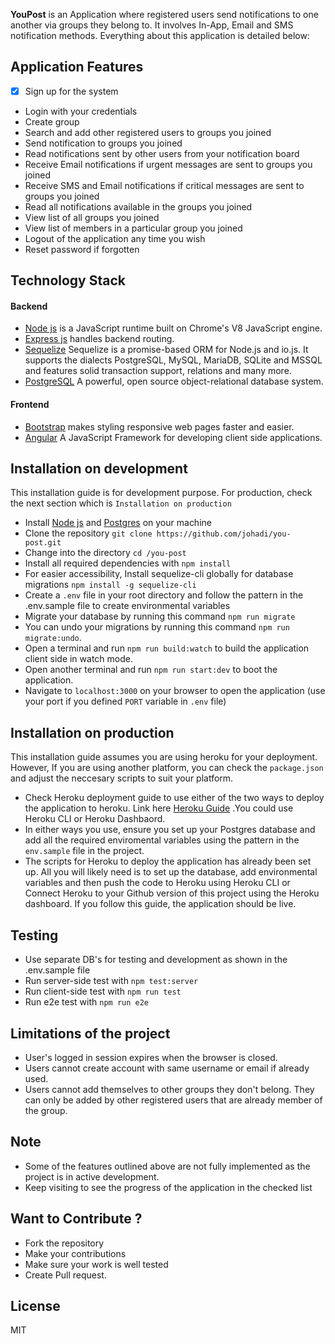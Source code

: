 **YouPost** is an Application where registered users send notifications to one another via groups they belong to. It involves In-App, Email and SMS notification methods. Everything about this application is detailed below:
  
## Application Features

* [x] Sign up for the system
* Login with your credentials
* Create group
* Search and add other registered users to groups you joined
* Send notification to groups you joined
* Read notifications sent by other users from your notification board
* Receive Email notifications if urgent messages are sent to groups you joined
* Receive SMS and Email notifications if critical messages are sent to groups you joined
* Read all notifications available in the groups you joined
* View list of all groups you joined
* View list of members in a particular group you joined
* Logout of the application any time you wish
* Reset password if forgotten

## Technology Stack

#### Backend
- [Node js](https://nodejs.org/en/) is a JavaScript runtime built on Chrome's V8 JavaScript engine.
- [Express js](http://expressjs.com/) handles backend routing.
- [Sequelize](http://docs.sequelizejs.com/) Sequelize is a promise-based ORM for Node.js and io.js. It supports the dialects PostgreSQL, MySQL, MariaDB, SQLite and MSSQL and features solid transaction support, relations and many more.
- [PostgreSQL](https://www.postgresql.org/) A powerful, open source object-relational database system.
#### Frontend
- [Bootstrap](https://getbootstrap.com/) makes styling responsive web pages faster and easier.
- [Angular](https://angular.io) A JavaScript Framework for developing client side applications.

## Installation on development
This installation guide is for development purpose. For production, check the next section which is `Installation on production`

-   Install [Node js](https://nodejs.org/en/) and [Postgres](https://www.postgresql.org/) on your machine
-   Clone the repository `git clone https://github.com/johadi/you-post.git`
-   Change into the directory `cd /you-post`
-   Install all required dependencies with `npm install`
-   For easier accessibility, Install sequelize-cli globally for database migrations `npm install -g sequelize-cli`
-   Create a `.env` file in your root directory and follow the pattern in the .env.sample file to create environmental variables
-   Migrate your database by running this command `npm run migrate`
-   You can undo your migrations by running this command `npm run migrate:undo`.
-   Open a terminal and run `npm run build:watch` to build the application client side in watch mode.
-   Open another terminal and run `npm run start:dev` to boot the application.
-   Navigate to `localhost:3000` on your browser to open the application (use your port if you defined `PORT` variable in `.env` file)

## Installation on production
This installation guide assumes you are using heroku for your deployment. However, If you are using another platform, you can check the `package.json` and adjust the neccesary scripts to suit your platform.

-   Check Heroku deployment guide to use either of the two ways to deploy the application to heroku. Link here [Heroku Guide](https://devcenter.heroku.com/articles/getting-started-with-nodejs) .You could use Heroku CLI or Heroku Dashbaord.
-   In either ways you use, ensure you set up your Postgres database and add all the required enviromental variables using the pattern in the `env.sample` file in the project.
-   The scripts for Heroku to deploy the application has already been set up. All you will likely need is to set up the database, add environmental variables and then push the code to Heroku using Heroku CLI or Connect Heroku to your Github version of this project using the Heroku dashboard.
 If you follow this guide, the application should be live.



## Testing
-   Use separate DB's for testing and development as shown in the .env.sample file
-   Run server-side test with `npm test:server`
-   Run client-side test with `npm run test`
-   Run e2e test with `npm run e2e`
## Limitations of the project
  * User's logged in session expires when the browser is closed.
  * Users cannot create account with same username or email if already used.
  * Users cannot add themselves to other groups they don't belong. They can only be added by other registered users that are already member of the group.
  
## Note
  - Some of the features outlined above are not fully implemented as the project is in active development.
  - Keep visiting to see the progress of the application in the checked list

## Want to Contribute ?
  * Fork the repository
  * Make your contributions
  * Make sure your work is well tested
  * Create Pull request.
  
## License
MIT
